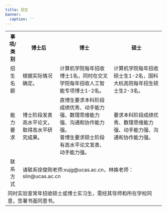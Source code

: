 ```yaml
---
title: 招生
banner:
  caption: ''
---
```

<table>
  <tr>
    <th style="text-align:center; vertical-align:middle;">事项/类别</th>
    <th style="text-align:center; vertical-align:middle;">博士后</th>
    <th style="text-align:center; vertical-align:middle;">博士</th>
    <th style="text-align:center; vertical-align:middle;">硕士</th>
  </tr>
  <tr>
    <td style="text-align:center; vertical-align:middle;">招生<br/>名额</td>
    <td style="vertical-align:middle;">根据实际情况确定。</td>
    <td>计算机学院每年招收博士1名，同时在交叉学院每年招收人工智能专项博士1-2名。</td>
    <td>计算机学院每年招收硕士生1-2名，国科大杭高院每年招生硕士生2-3名。</td>
  </tr>
  <tr>
    <td style="text-align:center; vertical-align:middle;">能力<br/>要求</td>
    <td style="vertical-align:middle;">博士阶段发表高水平论文，取得高水平研究成果。</td>
    <td>直博生要求本科阶段成绩优秀、动手能力强、数理思维能力强、沟通和协作能力强。<br/>普博生要求硕士阶段有高水平论文发表、动手能力强。</td>
    <td style="vertical-align:middle;">要求本科阶段成绩优秀、数理思维能力强、动手能力强、沟通和协作能力强。</td>
  </tr>
  <tr>
    <td style="text-align:center; vertical-align:middle;">联系<br/>方式</td>
    <td colspan="3" style="vertical-align:middle;">请联系徐俊刚老师:xujg@ucas.ac.cn，林姝老师：slin@ucas.ac.cn</td>
  </tr>
  <tr>
    <td colspan="4">同时实验室常年招收硕士或博士实习生，需经其导师和所在学校同意，签署书面同意书。</td>
  </tr>
</table>